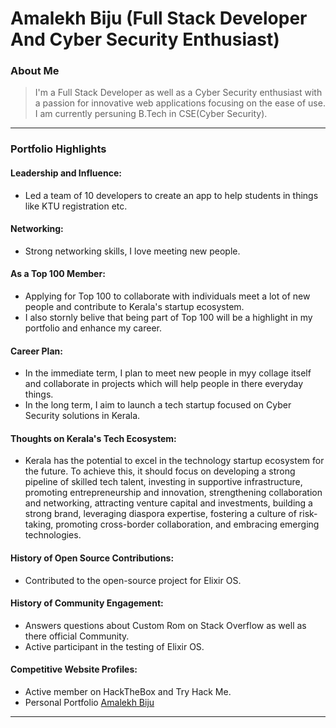 # Amalekh Biju (Full Stack Developer And Cyber Security Enthusiast)

### About Me

> I'm a Full Stack Developer as well as a Cyber Security enthusiast with a passion for innovative web applications focusing on the ease of use. I am currently persuning B.Tech in CSE(Cyber Security).
---

### Portfolio Highlights

#### Leadership and Influence:

- Led a team of 10 developers to create an app to help students in things like KTU registration etc.

#### Networking:

- Strong networking skills, I love meeting new people.

#### As a Top 100 Member:

- Applying for Top 100 to collaborate with individuals meet a lot of new people and contribute to Kerala's startup ecosystem.
- I also stornly belive that being part of Top 100 will be a highlight in my portfolio and enhance my career.

#### Career Plan:

- In the immediate term, I plan to meet new people in myy collage itself and collaborate in projects which will help people in there everyday things.
- In the long term, I aim to launch a tech startup focused on Cyber Security solutions in Kerala.

#### Thoughts on Kerala's Tech Ecosystem:

- Kerala has the potential to excel in the technology startup ecosystem for the future. To achieve this, it should focus on developing a strong pipeline of skilled tech talent, investing in supportive infrastructure, promoting entrepreneurship and innovation, strengthening collaboration and networking, attracting venture capital and investments, building a strong brand, leveraging diaspora expertise, fostering a culture of risk-taking, promoting cross-border collaboration, and embracing emerging technologies.
  
#### History of Open Source Contributions:

- Contributed to the open-source project for Elixir OS.

#### History of Community Engagement:

- Answers questions about Custom Rom on Stack Overflow as well as there official Community.
- Active participant in the testing of Elixir OS.

#### Competitive Website Profiles:

- Active member on HackTheBox and Try Hack Me.
- Personal Portfolio [Amalekh Biju](https://amalekhbiju.me)


---
